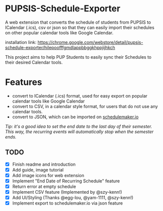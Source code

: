 # PUPSIS-Schedule-Exporter
A web extension that converts the schedule of students from PUPSIS to ICalendar (.ics), csv or json so that they can easily import their schedules on other popular calendar tools like Google Calendar.
  
installation link: https://chrome.google.com/webstore/detail/pupsis-schedule-exporter/hilepoofffgmdlappbbggkhppjijhkch


This project aims to help PUP Students to easily sync their Schedules to their desired Calendar tools.


# Features
- convert to ICalendar (.ics) format, used for easy export on popular calendar tools like Google Calendar
- convert to CSV, in a calendar style format, for users that do not use any calendar tools. 
- convert to JSON, which can be imported on [schedulemaker.io](https://schedulemaker.io/)

*Tip: it's a good idea to set the end date to the last day of their semester. This way, the recurring events will automatically stop when the semester ends.*

## TODO
- [x] Finish readme and introduction
- [x] Add guide, image tutorial 
- [x] Add image icons for web extension
- [x] Implement "End Date of Recurring Schedule" feature
- [x] Return error at empty schedule
- [x] Implement CSV feature (Implemented by @szy-kenn!)
- [x] Add UI/Styling (Thanks @egg-lou, @yam-1111, @szy-kenn!)
- [x] Implement export to schedulemaker.io via json feature
